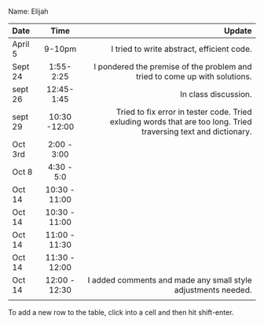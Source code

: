 Name: Elijah

| Date     |     Time      |                                                                                                           Update |
|:---------|:-------------:|-----------------------------------------------------------------------------------------------------------------:|
| April 5  |    9-10pm     |                                                                       I tried to write abstract, efficient code. |
| Sept 24  |   1:55-2:25   |                                       I pondered the premise of the problem and tried to come up with solutions. |
| sept 26  |  12:45- 1:45  |                                                                                             In class discussion. |
| sept 29  | 10:30 -12:00  | Tried to fix error in tester code. Tried exluding words that are too long. Tried traversing text and dictionary. |
| Oct 3rd  |  2:00 - 3:00  |                                                                                                                  |
| Oct 8    |  4:30 - 5:0   |                                                                                                                  |
| Oct 14   | 10:30 - 11:00 |                                                                                                                  |
| Oct 14   | 10:30 - 11:00 |                                                                                                                  |
| Oct 14   | 11:00 - 11:30 |                                                                                                                  |
| Oct 14   | 11:30 - 12:00 |                                                                                                                  |
| Oct 14   | 12:00 - 12:30 |                                                    I added comments and made any small style adjustments needed. |
|          |               |                                                                                                                  |


To add a new row to the table, click into a cell and then hit shift-enter.